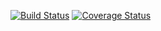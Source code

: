 [![Build Status](https://app.travis-ci.com/DivyaSrinivasan256/SWE-assign2.svg?token=ZqB4ajKx6az9Nkys4u1P&branch=main)](https://app.travis-ci.com/DivyaSrinivasan256/SWE-assign2)
[![Coverage Status](https://coveralls.io/repos/github/DivyaSrinivasan256/SWE-assign2/badge.svg?branch=main)](https://coveralls.io/github/DivyaSrinivasan256/SWE-assign2?branch=main)


